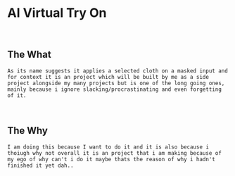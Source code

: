# AI Virtual Try On
<br>

## The What
    As its name suggests it applies a selected cloth on a masked input and for context it is an project which will be built by me as a side project alongside my many projects but is one of the long going ones, mainly because i ignore slacking/procrastinating and even forgetting of it.
<br>

## The Why
    I am doing this because I want to do it and it is also because i thoiugh why not overall it is an project that i am making because of my ego of why can't i do it maybe thats the reason of why i hadn't finished it yet dah..